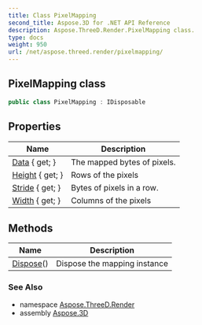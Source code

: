 ```yaml
---
title: Class PixelMapping
second_title: Aspose.3D for .NET API Reference
description: Aspose.ThreeD.Render.PixelMapping class. 
type: docs
weight: 950
url: /net/aspose.threed.render/pixelmapping/
---
```

## PixelMapping class

```csharp
public class PixelMapping : IDisposable
```

## Properties

| Name | Description |
| --- | --- |
| [Data](../../aspose.threed.render/pixelmapping/data/) { get; } | The mapped bytes of pixels. |
| [Height](../../aspose.threed.render/pixelmapping/height/) { get; } | Rows of the pixels |
| [Stride](../../aspose.threed.render/pixelmapping/stride/) { get; } | Bytes of pixels in a row. |
| [Width](../../aspose.threed.render/pixelmapping/width/) { get; } | Columns of the pixels |

## Methods

| Name | Description |
| --- | --- |
| [Dispose](../../aspose.threed.render/pixelmapping/dispose/)() | Dispose the mapping instance |

### See Also

* namespace [Aspose.ThreeD.Render](../../aspose.threed.render/)
* assembly [Aspose.3D](../../)


